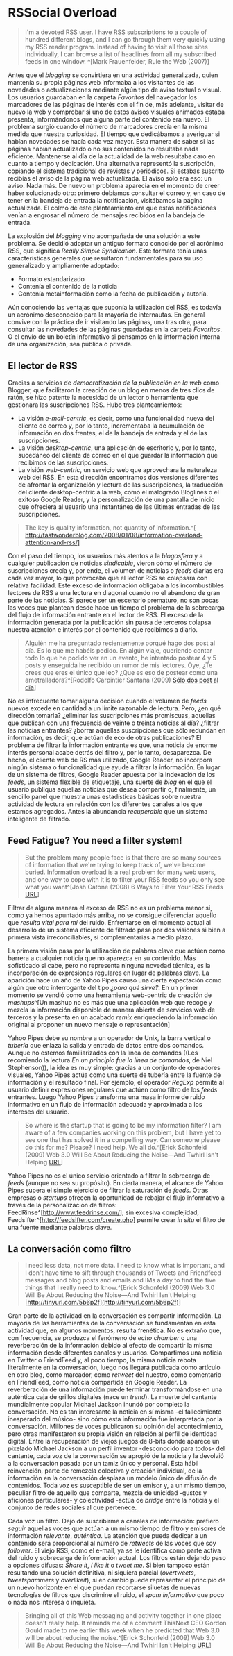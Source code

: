 # RSSocial Overload 

>I'm a devoted RSS user. I have RSS subscriptions to a couple of hundred different blogs, and I can go through them very quickly using my RSS reader program. Instead of having to visit all those sites individually, I can browse a list of headlines from all my subscribed feeds in one window. ^[Mark Frauenfelder, Rule the Web (2007)]

Antes que el *blogging* se convirtiera en una actividad generalizada, quien mantenía su propia páginas web informaba a los visitantes de las novedades o actualizaciones mediante algún tipo de aviso textual o visual. Los usuarios guardaban en la carpeta *Favoritos* del navegador los marcadores de las páginas de interés con el fin de, más adelante, visitar de nuevo la web y comprobar si uno de estos avisos visuales animados estaba presenta, informándonos que alguna parte del contenido era nuevo. El problema surgió cuando el número de marcadores crecía en la misma medida que nuestra curiosidad. El tiempo que dedicábamos a averiguar si habían novedades se hacía cada vez mayor. Esta manera de saber si las páginas habían actualizado o no sus contenidos no resultaba nada eficiente. Mantenerse al día de la actualidad de la web resultaba caro en cuanto a tiempo y dedicación. Una alternativa representó la suscripción, copiando el sistema tradicional de revistas y periódicos. Si estabas suscrito recibías el aviso de la página web actualizada. El aviso sólo era eso: un aviso. Nada más. De nuevo un problema aparecía en el momento de creer haber solucionado otro: primero debíamos consultar el correo y, en caso de tener en la bandeja de entrada la notificación, visitábamos la página actualizada. El colmo de este planteamiento era que estas notificaciones venían a engrosar el número de mensajes recibidos en la bandeja de entrada. 
 
La explosión del *blogging* vino acompañada de una solución a este problema. Se decidió adoptar un antiguo formato conocido por el acrónimo RSS, que significa *Really Simple Syndication*. Este formato tenía unas características generales que resultaron fundamentales para su uso generalizado y ampliamente adoptado:

  * Formato estandarizado
  * Contenía el contenido de la noticia
  * Contenía metainformación como la fecha de publicación y autoría.

Aún conociendo las ventajas que suponía la utilización del RSS, es todavía un acrónimo desconocido para la mayoría de internautas. En general convive con la práctica de ir visitando las páginas, una tras otra, para consultar las novedades de las páginas guardadas en la carpeta *Favoritos*. O el envío de un boletín informativo si pensamos en la información interna de una organización, sea pública o privada.

## El lector de RSS 

Gracias a servicios de *democratización de la publicación en la web* como Blogger, que facilitaron la creación de un blog en menos de tres clics de ratón, se hizo patente la necesidad de un lector o herramienta que gestionara las suscripciones RSS. Hubo tres planteamientos:
  
* La visión _e-mail-centric_, es decir, como una funcionalidad nueva del cliente de correo y, por lo tanto, incrementaba la acumulación de información en dos frentes, el de la bandeja de entrada y el de las suscripciones.
* La visión _desktop-centric_, una aplicación de escritorio y, por lo tanto, sucedáneo del cliente de correo en el que guardar la información que recibimos de las suscripciones.
* La visión _web-centric_, un servicio web que aprovechara la naturaleza web del RSS. En esta dirección encontramos dos versiones diferentes de afrontar la organización y lectura de las suscripciones, la traducción del cliente desktop-centric a la web, como el malogrado Bloglines o el exitoso Google Reader, y la personalización de una pantalla de inicio que ofreciera al usuario una instantánea de las últimas entradas de las suscripciones.

>The key is quality information, not quantity of information.^[ http://fastwonderblog.com/2008/01/08/information-overload-attention-and-rss/]

Con el paso del tiempo, los usuarios más atentos a la *blogosfera* y a cualquier publicación de noticias *sindicable*, vieron cómo el número de suscripciones crecía y, por ende, el volumen de noticias o *feeds* diarias era cada vez mayor, lo que provocaba que el lector RSS se colapsara con relativa facilidad. Este exceso de información obligaba a los incombustibles lectores de RSS a una lectura en diagonal cuando no el abandono de gran parte de las noticias. Si parece ser un escenario prematuro, no son pocas las voces que plantean desde hace un tiempo el problema de la sobrecarga del flujo de información entrante en el lector de RSS. El exceso de la información generada por la publicación sin pausa de terceros colapsa nuestra atención e interés por el contenido que recibimos a diario.

>Alguién me ha preguntado recientemente porqué hago dos post al día. Es lo que me habéis pedido. En algún viaje, queriendo contar todo lo que he podido ver en un evento, he intentado postear 4 y 5 posts y enseguida he recibido un rumor de mis lectores. Oye, ¿Te crees que eres el único que leo? ¿Que es eso de postear como una ametralladora?^[Rodolfo Carpintier Santana (2009) [Sólo dos post al día](http://rodolfocarpintier.com/post/2009/03/16/solo-dos-post-al-dia)]

No es infrecuente tomar alguna decisión cuando el volumen de *feeds* nuevos excede en cantidad a un límite razonable de lectura. Pero, ¿en qué dirección tomarla? ¿eliminar las suscripciones más promiscuas, aquellas que publican con una frecuencia de veinte o treinta noticias al día? ¿filtrar las noticias entrantes? ¿borrar aquellas suscripciones que sólo redundan en información, es decir, que actúan de eco de otras publicaciones? El problema de filtrar la información entrante es que, una noticia de enorme interés personal acabe detrás del filtro y, por lo tanto, desaparezca. De hecho, el cliente web de RS más utilizado, Google Reader, no incorpora ningún sistema o funcionalidad que ayude a filtrar la información. En lugar de un sistema de filtros, Google Reader apuesta por la indexación de los *feeds*, un sistema flexible de etiquetaje, una suerte de *blog* en el que el usuario publiqua aquellas noticias que desea compartir o, finalmente, un sencillo panel que muestra unas estadísticas básicas sobre nuestra actividad de lectura en relación con los diferentes canales a los que estamos agregados. Antes la abundancia *recuperable*  que un sistema inteligente de filtrado.

## Feed Fatigue? You need a filter system!


>But the problem many people face is that there are so many sources of information that we're trying to keep track of, we've become buried. Information overload is a real problem for many web users, and one way to cope with it is to filter your RSS feeds so you only see what you want^[Josh Catone  (2008) 6 Ways to Filter Your RSS Feeds [URL](http://www.readwriteweb.com/archives/6_ways_to_filter_your_rss_feeds.php)]

Filtrar de alguna manera el exceso de RSS no es un problema menor si, como ya hemos apuntado más arriba, no se consigue diferenciar aquello que *resulta vital para mí* del ruido. Enfrentarse en el momento actual al desarrollo de un sistema eficiente de filtrado pasa por dos visiones si bien a primera vista irreconciliables, sí complementarias a medio plazo.

La primera visión pasa por la utilización de palabras clave que actúen como barrera a cualquier noticia que no aparezca en su contenido. Más sofisticado si cabe, pero no representa ninguna novedad técnica, es la incorporación de expresiones regulares en lugar de palabras clave. La aparición hace un año de Yahoo Pipes causó una cierta expectación como algún que otro interrogante del tipo *¿para qué sirve?*. En un primer momento se vendió como una herramienta web-centric de creación de *mashups*^[Un mashup no es más que una aplicación web que recoge y mezcla la información disponible de manera abierta de servicios web de terceros y la presenta en un acabado *remix* enriqueciendo la información original al proponer un nuevo mensaje o representación]

Yahoo Pipes debe su nombre a un operador de Unix, la barra vertical o *tubería* que enlaza la salida y entrada de datos entre dos comandos. Aunque no estemos familiarizados con la línea de comandos ((Les recomiendo la lectura *En un principio fue la línea de comandos*, de Niel Stephenson)), la idea es muy simple: gracias a un conjunto de operadores visuales, Yahoo Pipes actúa como una suerte de tubería entre la fuente de información y el resultado final. Por ejemplo, el operador *RegExp* permite al usuario definir expresiones regulares que actúen como filtro de los *feeds* entrantes. Luego Yahoo Pipes transforma una masa informe de ruido informativo en un flujo de información adecuada y aproximada a los intereses del usuario.

>So where is the startup that is going to be my information filter? I am aware of a few companies working on this problem, but I have yet to see one that has solved it in a compelling way. Can someone please do this for me? Please? I need help. We all do.^[Erick Schonfeld (2009) Web 3.0 Will Be About Reducing the Noise—And Twhirl Isn't Helping [URL](http://tinyurl.com/5q2ag5)]


Yahoo Pipes no es el único servicio orientado a filtrar la sobrecarga de *feeds* (aunque no sea su propósito). En cierta manera, el alcance de Yahoo Pipes supera el simple ejercicio de filtrar la saturación de *feeds*. Otras empresas o *startups* ofrecen la oportunidad de rebajar el flujo informativo a través de la personalización de filtros: FeedRinse^[http://www.feedrinse.com/]; sin excesiva complejidad, Feedsifter^[http://feedsifter.com/create.php] permite crear *in situ* el filtro de una fuente mediante palabras clave. 

## La conversación como filtro 

>I need less data, not more data. I need to know what is important, and I don't have time to sift through thousands of Tweets and Friendfeed messages and blog posts and emails and IMs a day to find the five things that I really need to know.^[Erick Schonfeld (2009) Web 3.0 Will Be About Reducing the Noise—And Twhirl Isn't Helping [http://tinyurl.com/5b6p2f](http://tinyurl.com/5b6p2f)]


Gran parte de la actividad en la conversación es compartir información. La mayoría de las herramientas de la conversación se fundamentan en esta actividad que, en algunos momentos, resulta frenética. No es extraño que, con frecuencia, se produzca el fenómeno de *echo chamber* o una reverberación de la información debido al efecto de compartir la misma información desde diferentes canales y usuarios. Compartimos una noticia en Twitter o FriendFeed y, al poco tiempo, la misma noticia rebota literalmente en la conversación, luego nos llegará publicada como artículo en otro blog, como marcador, como *retweet* del nuestro, como comentario en FriendFeed, como noticia compartida en Google Reader. La reverberación de una información puede terminar transformándose en una auténtica caja de grillos digitales (nace un *trend*). La muerte del cantante mundialmente popular Michael Jackson inundó por completo la conversación. No es tan interesante la noticia en sí misma -el fallecimiento inesperado del músico- sino cómo esta información fue interpretada por la conversación. Millones de voces publicaron su opinión del acontecimiento, pero otras manifestaron su propia visión en relación al perfil de identidad digital. Entre la recuperación de viejos juegos de 8-bits donde aparece un pixelado Michael Jackson a un perfil inventor -desconocido para todos- del cantante, cada voz de la conversación se apropió de la noticia y la devolvió a la conversación pasada por un tamiz único y personal. Esta hábil reinvención, parte de remezcla colectiva y creación individual, de la información en la conversación desplaza un modelo único de difusión de contenidos. Toda voz es susceptible de ser un emisor y, a un mismo tiempo, peculiar filtro  de aquello que comparte, mezcla de unicidad -gustos y aficiones particulares- y colectividad -actúa de *bridge* entre la noticia y el conjunto de redes sociales al que pertenece.

Cada voz un filtro. Dejo de suscribirme a canales de información: prefiero *seguir* aquellas voces que actúan a un mismo tiempo de filtro y emisores de información *relevante*, *auténtica*. La atención que pueda dedicar a un contenido será proporcional al número de *retweets* de las voces que soy *follower*. El viejo RSS, como el e-mail, ya se le identifica como parte activa del ruido y sobrecarga de información actual. Los filtros están dejando paso a opciones difusas: *Share it*, *I like it* o *tweet me*. Si bien tampoco están resultando una solución definitiva, ni siquiera parcial (*overtweets*, *tweetspammers* y *overlikeit*), sí en cambio puede representar el principio de un nuevo horizonte en el que puedan recortarse siluetas de nuevas tecnologías de filtros que discrimine el ruido, el *spam informativo* que poco o nada nos interesa o inquieta.


>Bringing all of this Web messaging and activity together in one place doesn't really help. It reminds me of a comment ThisNext CEO Gordon Gould made to me earlier this week when he predicted that Web 3.0 will be about reducing the noise.^[Erick Schonfeld (2009) Web 3.0 Will Be About Reducing the Noise—And Twhirl Isn't Helping [URL](http://tinyurl.com/5q2ag5)]






